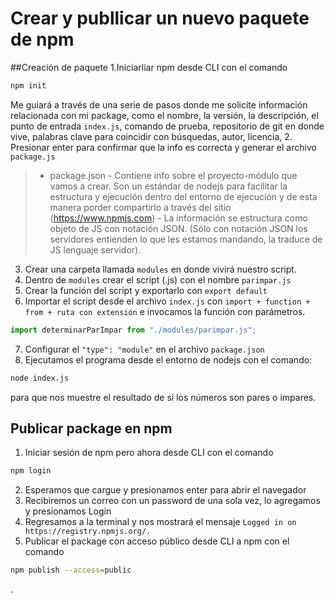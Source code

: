 # Crear y publlicar un nuevo paquete de npm

##Creación de paquete
1.Iniciarliar npm desde CLI con el comando 
```sh
npm init 
```
Me guiará a través de una serie de pasos donde me solicite información relacionada con mi package, como el nombre, la versión, la descripción, el punto de entrada  `index.js`, comando de prueba, repositorio de git en donde vive, palabras clave para coincidir con búsquedas, autor, licencia,
2. Presionar enter para confirmar que la info es correcta y generar el archivo `package.js`
> - package.json
    - Contiene info sobre el proyecto-módulo que vamos a crear. Son un estándar de nodejs para facilitar la estructura y ejecución dentro del entorno de ejecución y de esta manera porder compartirlo a través del sitio (https://www.npmjs.com)
    - La información se estructura como objeto de JS con notación JSON. (Sólo con notación JSON los servidores entienden lo que les estamos mandando, la traduce de JS  lenguaje servidor).
3. Crear una carpeta llamada `modules` en donde vivirá nuestro script.
4. Dentro de `modules` crear el script (.js) con el nombre `parimpar.js`
5. Crear la función del script y exportarlo con `export default`
6. Importar el script desde el archivo `index.js` con `import + function + from + ruta con extensión` e invocamos la función con parámetros.
```javascript
import determinarParImpar from "./modules/parimpar.js";
```
7. Configurar el `"type": "module"` en el archivo `package.json`
8. Ejecutamos el programa desde el entorno de nodejs con el comando:
```sh
node index.js
```
   para que nos muestre el resultado de si los números son pares o impares.

## Publicar package en npm

1. Iniciar sesión de npm pero ahora desde CLI con el comando
```sh
npm login
```
2. Esperamos que cargue y presionamos enter para abrir el navegador
3. Recibiremos un correo con un password de una sola vez, lo agregamos y presionamos Login
4. Regresamos a la terminal y nos mostrará el mensaje `Logged in on https://registry.npmjs.org/.`
5. Publicar el package con acceso público desde CLI a npm con el comando 
```sh
npm publish --access=public
```
.